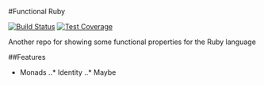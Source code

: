 #Functional Ruby

[![Build Status](https://travis-ci.org/bossiernesto/functional_rb.svg?branch=master)](https://travis-ci.org/bossiernesto/functional_rb)
[![Test Coverage](https://codeclimate.com/github/bossiernesto/functional_rb/badges/coverage.svg)](https://codeclimate.com/github/bossiernesto/functional_rb/coverage)

Another repo for showing some functional properties for the Ruby language

##Features 

- Monads 
..* Identity
..* Maybe
